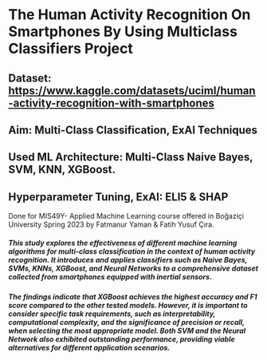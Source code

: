 # The Human Activity Recognition On Smartphones By Using Multiclass Classifiers Project

## Dataset: https://www.kaggle.com/datasets/uciml/human-activity-recognition-with-smartphones
## Aim: Multi-Class Classification, ExAI Techniques
## Used ML Architecture: Multi-Class Naive Bayes, SVM, KNN, XGBoost.
## Hyperparameter Tuning, ExAI: ELI5 & SHAP

Done for MIS49Y- Applied Machine Learning course offered in Boğaziçi University Spring 2023 by Fatmanur Yaman & Fatih Yusuf Çıra.


<h5> This study explores the effectiveness of different machine learning
algorithms for multi-class classification in the context of human activity
recognition. It introduces and applies classifiers such as Naive Bayes, SVMs,
KNNs, XGBoost, and Neural Networks to a comprehensive dataset collected
from smartphones equipped with inertial sensors.</h5>


<h5>The findings indicate that XGBoost achieves the highest accuracy and F1
score compared to the other tested models. However, it is important to
consider specific task requirements, such as interpretability, computational
complexity, and the significance of precision or recall, when selecting the
most appropriate model. Both SVM and the Neural Network also exhibited
outstanding performance, providing viable alternatives for different
application scenarios.</h5>
